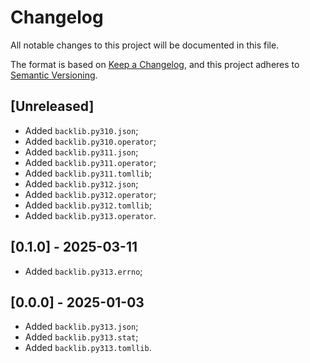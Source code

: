 # Changelog

All notable changes to this project will be documented in this file.

The format is based on [Keep a Changelog](https://keepachangelog.com/en/1.1.0/),
and this project adheres to [Semantic Versioning](https://semver.org/spec/v2.0.0.html).

## [Unreleased]

* Added `backlib.py310.json`;
* Added `backlib.py310.operator`;
* Added `backlib.py311.json`;
* Added `backlib.py311.operator`;
* Added `backlib.py311.tomllib`;
* Added `backlib.py312.json`;
* Added `backlib.py312.operator`;
* Added `backlib.py312.tomllib`;
* Added `backlib.py313.operator`.

## [0.1.0] - 2025-03-11

* Added `backlib.py313.errno`;

## [0.0.0] - 2025-01-03

* Added `backlib.py313.json`;
* Added `backlib.py313.stat`;
* Added `backlib.py313.tomllib`.
